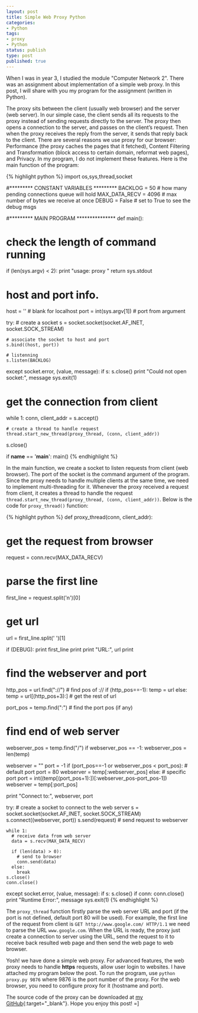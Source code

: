 ```yaml
---
layout: post
title: Simple Web Proxy Python
categories:
- Python
tags:
- proxy
- Python
status: publish
type: post
published: true
---
```


When I was in year 3, I studied the module "Computer Network 2". There was an
assignment about implementation of a simple web proxy. In this post, I will
share with you my program for the assignment (written in Python).

The proxy sits between the client (usually web browser) and the server (web
server). In our simple case, the client sends all its requests to the proxy
instead of sending requests directly to the server. The proxy then opens a
connection to the server, and passes on the client’s request.<!-- more -->
Then when the proxy receives the reply from the server, it sends that reply
back to the client. There are several reasons we use proxy for our browser:
Performance (the proxy caches the pages that it fetched), Content Filtering and
Transformation (block access to certain domain, reformat web pages), and Privacy.
In my program, I do not implement these features. Here is the main function of
the program:

{% highlight python %}
import os,sys,thread,socket

#********* CONSTANT VARIABLES *********
BACKLOG = 50            # how many pending connections queue will hold
MAX_DATA_RECV = 4096    # max number of bytes we receive at once
DEBUG = False           # set to True to see the debug msgs

#********* MAIN PROGRAM ***************
def main():

  # check the length of command running
  if (len(sys.argv) < 2):
    print "usage: proxy <port>"
    return sys.stdout

  # host and port info.
  host = ''               # blank for localhost
  port = int(sys.argv[1]) # port from argument

  try:
    # create a socket
    s = socket.socket(socket.AF_INET, socket.SOCK_STREAM)

    # associate the socket to host and port
    s.bind((host, port))

    # listenning
    s.listen(BACKLOG)

  except socket.error, (value, message):
    if s:
        s.close()
    print "Could not open socket:", message
    sys.exit(1)

  # get the connection from client
  while 1:
    conn, client_addr = s.accept()

    # create a thread to handle request
    thread.start_new_thread(proxy_thread, (conn, client_addr))

  s.close()

if __name__ == '__main__':
  main()
{% endhighlight %}

In the main function, we create a socket to listen requests from client (web
browser). The port of the socket is the command argument of the program. Since
the proxy needs to handle multiple clients at the same time, we need to
implement multi-threading for it. Whenever the proxy received a request from
client, it creates a thread to handle the request
`thread.start_new_thread(proxy_thread, (conn, client_addr))`. Below is the code
for `proxy_thread()` function:

{% highlight python %}
def proxy_thread(conn, client_addr):

  # get the request from browser
  request = conn.recv(MAX_DATA_RECV)

  # parse the first line
  first_line = request.split('n')[0]

  # get url
  url = first_line.split(' ')[1]

  if (DEBUG):
    print first_line
    print
    print "URL:", url
    print

  # find the webserver and port
  http_pos = url.find("://")          # find pos of ://
  if (http_pos==-1):
    temp = url
  else:
    temp = url[(http_pos+3):]       # get the rest of url

  port_pos = temp.find(":")           # find the port pos (if any)

  # find end of web server
  webserver_pos = temp.find("/")
  if webserver_pos == -1:
    webserver_pos = len(temp)

  webserver = ""
  port = -1
  if (port_pos==-1 or webserver_pos < port_pos):      # default port
    port = 80
    webserver = temp[:webserver_pos]
  else:       # specific port
    port = int((temp[(port_pos+1):])[:webserver_pos-port_pos-1])
    webserver = temp[:port_pos]

  print "Connect to:", webserver, port

  try:
    # create a socket to connect to the web server
    s = socket.socket(socket.AF_INET, socket.SOCK_STREAM)
    s.connect((webserver, port))
    s.send(request)         # send request to webserver

    while 1:
      # receive data from web server
      data = s.recv(MAX_DATA_RECV)

      if (len(data) > 0):
        # send to browser
        conn.send(data)
      else:
        break
    s.close()
    conn.close()
  except socket.error, (value, message):
    if s:
      s.close()
    if conn:
      conn.close()
    print "Runtime Error:", message
    sys.exit(1)
{% endhighlight %}

The `proxy_thread` function firstly parse the web server URL and port (if the
port is not defined, default port 80 will be used). For example, the first line
of the request from client is `GET http://www.google.com/ HTTP/1.1` we need to
parse the URL `www.google.com`. When the URL is ready, the proxy just create a
connection to server using the URL, send the request to it to receive back
resulted web page and then send the web page to web browser.

Yosh! we have done a simple web proxy. For advanced features, the web proxy
needs to handle **https** requests, allow user login to websites. I have
attached my program below the post. To run the program, use `python proxy.py 9876`
where 9876 is the port number of the proxy. For the web browser, you need to
configure proxy for it (hostname and port).

The source code of the proxy can be downloaded at [my GitHub][WebProxyPythonGitHub]{:target="_blank"}. Hope you enjoy this post! =]

[WebProxyPythonGitHub]: https://github.com/luugiathuy/WebProxyPython
